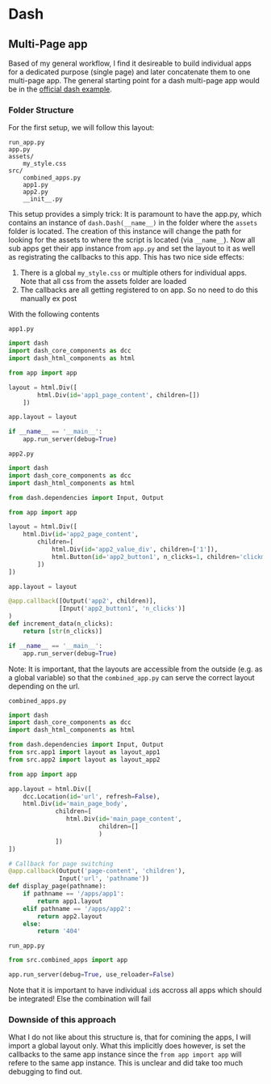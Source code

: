# Dash
## Multi-Page app
Based of my general workflow, I find it desireable to build individual apps for a dedicated purpose (single page) and later concatenate them to one multi-page app.
The general starting point for a dash multi-page app would be in the [official dash example](https://dash.plotly.com/urls).


### Folder Structure
For the first setup, we will follow this layout:
````
run_app.py
app.py
assets/
    my_style.css
src/
    combined_apps.py
    app1.py
    app2.py
    __init__.py
````

This setup provides a simply trick: It is paramount to have the app.py, which contains an instance of `dash.Dash(__name__)` in the folder where the `assets` folder is located.
The creation of this instance will change the path for looking for the assets to where the script is located (via `__name__`).
Now all sub apps get their app instance from `app.py` and set the layout to it as well as registrating the callbacks to this app.
This has two nice side effects:

1. There is a global `my_style.css` or multiple others for individual apps. Note that all css from the assets folder are loaded
2. The callbacks are all getting registered to on app. So no need to do this manually ex post


With the following contents

`app1.py`
````python
import dash
import dash_core_components as dcc
import dash_html_components as html

from app import app

layout = html.Div([
        html.Div(id='app1_page_content', children=[])
    ])

app.layout = layout

if __name__ == '__main__':
    app.run_server(debug=True)
````

`app2.py`
````python
import dash
import dash_core_components as dcc
import dash_html_components as html

from dash.dependencies import Input, Output

from app import app

layout = html.Div([
    html.Div(id='app2_page_content',
        children=[
            html.Div(id='app2_value_div', children=['1']),
            html.Button(id='app2_button1', n_clicks=1, children='clickme')
        ])
])

app.layout = layout

@app.callback([Output('app2', children)],
              [Input('app2_button1', 'n_clicks')]
)
def increment_data(n_clicks):
    return [str(n_clicks)]

if __name__ == '__main__':
    app.run_server(debug=True)
````

Note: It is important, that the layouts are accessible from the outside (e.g. as a global variable)
so that the `combined_app.py` can serve the correct layout depending on the url.

`combined_apps.py`
````python
import dash
import dash_core_components as dcc
import dash_html_components as html

from dash.dependencies import Input, Output
from src.app1 import layout as layout_app1
from src.app2 import layout as layout_app2

from app import app

app.layout = html.Div([
    dcc.Location(id='url', refresh=False),
    html.Div(id='main_page_body',
             children=[
                html.Div(id='main_page_content',
                         children=[]
                         )
             ])
])

# Callback for page switching
@app.callback(Output('page-content', 'children'),
              Input('url', 'pathname'))
def display_page(pathname):
    if pathname == '/apps/app1':
        return app1.layout
    elif pathname == '/apps/app2':
        return app2.layout
    else:
        return '404'

````

`run_app.py`
````python
from src.combined_apps import app

app.run_server(debug=True, use_reloader=False)
````

Note that it is important to have individual `id`s accross all apps which should be integrated! Else the combination will fail
### Downside of this approach
What I do not like about this structure is, that for comining the apps, I will import a global layout only.
What this implicitly does however, is set the callbacks to the same app instance since the `from app import app` will refere
to the same app instance. This is unclear and did take too much debugging to find out.
